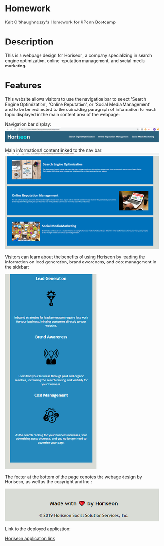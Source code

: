 # Homework
Kait O'Shaughnessy's Homework for UPenn Bootcamp 

# Description
This is a webpage design for Horiseon, a company specializing in search engine optimization, online reputation management, and social media marketing. 

# Features
This website allows visitors to use the navigation bar to select 'Search Engine Optimization', 'Online Reputation', or 'Social Media Management' and to be be redirected to the coinciding paragraph of information for each topic displayed in the main content area of the webpage: 

Navigation bar display:
![navbar](navbar.png)

Main informational content linked to the nav bar:
![maincontent](maincontent.png)

Visitors can learn about the benefits of using Horiseon by reading the information on lead generation, brand awareness, and cost management in the sidebar:

![sidebar](sidebar.png)

The footer at the bottom of the page denotes the webage design by Horiseon, as well as the copyright and Inc.:

![footer](footer.png)

Link to the deployed application: 

[Horiseon application link](https://kaito47.github.io/Homework/)